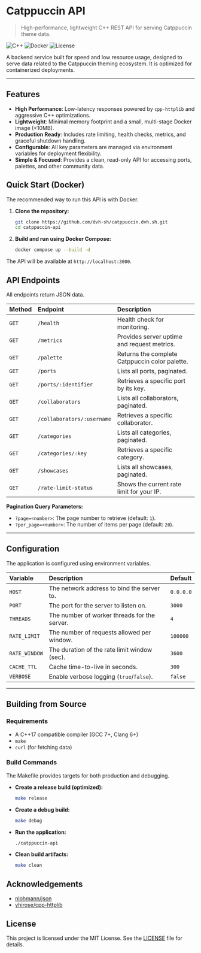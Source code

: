 # Catppuccin API

> High-performance, lightweight C++ REST API for serving Catppuccin theme data.

![C++](https://img.shields.io/badge/C++17-00599C?style=flat&logo=c%2B%2B&logoColor=white)
![Docker](https://img.shields.io/badge/Docker-2496ED?style=flat&logo=docker&logoColor=white)
![License](https://img.shields.io/badge/License-MIT-blue.svg)

A backend service built for speed and low resource usage, designed to serve data related to the Catppuccin theming ecosystem. It is optimized for containerized deployments.

---

## Features

- **High Performance**: Low-latency responses powered by `cpp-httplib` and aggressive C++ optimizations.
- **Lightweight**: Minimal memory footprint and a small, multi-stage Docker image (<10MB).
- **Production Ready**: Includes rate limiting, health checks, metrics, and graceful shutdown handling.
- **Configurable**: All key parameters are managed via environment variables for deployment flexibility.
- **Simple & Focused**: Provides a clean, read-only API for accessing ports, palettes, and other community data.

## Quick Start (Docker)

The recommended way to run this API is with Docker.

1.  **Clone the repository:**

    ```bash
    git clone https://github.com/dvh-sh/catppuccin.dvh.sh.git
    cd catppuccin-api
    ```

2.  **Build and run using Docker Compose:**
    ```bash
    docker compose up --build -d
    ```

The API will be available at `http://localhost:3000`.

## API Endpoints

All endpoints return JSON data.

| Method | Endpoint                   | Description                                    |
| :----- | :------------------------- | :--------------------------------------------- |
| `GET`  | `/health`                  | Health check for monitoring.                   |
| `GET`  | `/metrics`                 | Provides server uptime and request metrics.    |
| `GET`  | `/palette`                 | Returns the complete Catppuccin color palette. |
| `GET`  | `/ports`                   | Lists all ports, paginated.                    |
| `GET`  | `/ports/:identifier`       | Retrieves a specific port by its key.          |
| `GET`  | `/collaborators`           | Lists all collaborators, paginated.            |
| `GET`  | `/collaborators/:username` | Retrieves a specific collaborator.             |
| `GET`  | `/categories`              | Lists all categories, paginated.               |
| `GET`  | `/categories/:key`         | Retrieves a specific category.                 |
| `GET`  | `/showcases`               | Lists all showcases, paginated.                |
| `GET`  | `/rate-limit-status`       | Shows the current rate limit for your IP.      |

**Pagination Query Parameters:**

- `?page=<number>`: The page number to retrieve (default: `1`).
- `?per_page=<number>`: The number of items per page (default: `20`).

---

## Configuration

The application is configured using environment variables.

| Variable      | Description                                  | Default   |
| :------------ | :------------------------------------------- | :-------- |
| `HOST`        | The network address to bind the server to.   | `0.0.0.0` |
| `PORT`        | The port for the server to listen on.        | `3000`    |
| `THREADS`     | The number of worker threads for the server. | `4`       |
| `RATE_LIMIT`  | The number of requests allowed per window.   | `100000`     |
| `RATE_WINDOW` | The duration of the rate limit window (sec). | `3600`    |
| `CACHE_TTL`   | Cache time-to-live in seconds.               | `300`     |
| `VERBOSE`     | Enable verbose logging (`true`/`false`).     | `false`   |

---

## Building from Source

### Requirements

- A C++17 compatible compiler (GCC 7+, Clang 6+)
- `make`
- `curl` (for fetching data)

### Build Commands

The Makefile provides targets for both production and debugging.

- **Create a release build (optimized):**

  ```bash
  make release
  ```

- **Create a debug build:**

  ```bash
  make debug
  ```

- **Run the application:**

  ```bash
  ./catppuccin-api
  ```

- **Clean build artifacts:**
  ```bash
  make clean
  ```

## Acknowledgements

- [nlohmann/json](https://github.com/nlohmann/json)
- [yhirose/cpp-httplib](https://github.com/yhirose/cpp-httplib)

## License

This project is licensed under the MIT License. See the [LICENSE](LICENSE) file for details.

